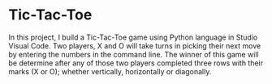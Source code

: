 # Tic-Tac-Toe
In this project, I build a Tic-Tac-Toe game using Python language in Studio Visual Code. Two players, X and O will take turns in picking their next move
by entering the numbers in the command line. The winner of this game will be determine after any of those two players completed three rows with their marks (X or O); whether vertically, horizontally or diagonally.
